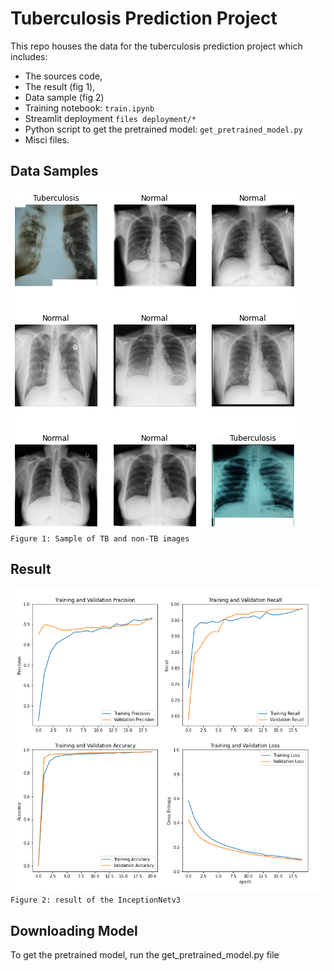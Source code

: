 
# Tuberculosis Prediction Project

This repo houses the data for the tuberculosis prediction project which includes:
 * The sources code, 
 * The result (fig 1), 
 * Data sample (fig 2)
 * Training notebook: `train.ipynb`
 * Streamlit deployment `files deployment/*`
 * Python script to get the pretrained model: `get_pretrained_model.py`
 * Misci files.


## Data Samples
![App Screenshot](images/data_sample.png)<br/>
`Figure 1: Sample of TB and non-TB images`

## Result

![App Screenshot](results/inceptionv3_results.png) <br/>
`Figure 2: result of the InceptionNetv3`

## Downloading Model
To get the pretrained model, run the get_pretrained_model.py file